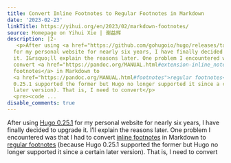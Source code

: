 ```yaml
---
title: Convert Inline Footnotes to Regular Footnotes in Markdown
date: '2023-02-23'
linkTitle: https://yihui.org/en/2023/02/markdown-footnotes/
source: Homepage on Yihui Xie | 谢益辉
description: |2-
   <p>After using <a href="https://github.com/gohugoio/hugo/releases/tag/v0.25.1">Hugo 0.25.1</a>
  for my personal website for nearly six years, I have finally decided to upgrade
  it. I&rsquo;ll explain the reasons later. One problem I encountered was that I had to
  convert <a href="https://pandoc.org/MANUAL.html#extension-inline_notes">inline
  footnotes</a> in Markdown to
  <a href="https://pandoc.org/MANUAL.html#footnotes">regular footnotes</a> (because Hugo
  0.25.1 supported the former but Hugo no longer supported it since a certain
  later version). That is, I need to convert</p>
  <pre><code ...
disable_comments: true
---
```

 <p>After using <a href="https://github.com/gohugoio/hugo/releases/tag/v0.25.1">Hugo 0.25.1</a>
for my personal website for nearly six years, I have finally decided to upgrade
it. I&rsquo;ll explain the reasons later. One problem I encountered was that I had to
convert <a href="https://pandoc.org/MANUAL.html#extension-inline_notes">inline
footnotes</a> in Markdown to
<a href="https://pandoc.org/MANUAL.html#footnotes">regular footnotes</a> (because Hugo
0.25.1 supported the former but Hugo no longer supported it since a certain
later version). That is, I need to convert</p>
<pre><code ...